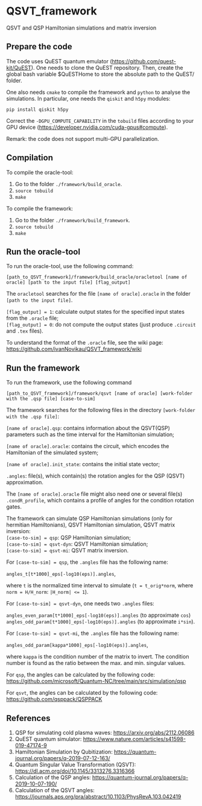 # QSVT_framework
QSVT and QSP Hamiltonian simulations and matrix inversion

## Prepare the code
The code uses QuEST quantum emulator (https://github.com/quest-kit/QuEST).
One needs to clone the QuEST repository.
Then, create the global bash variable $QuESTHome to store the absolute path to the QuEST/ folder.

One also needs `cmake` to compile the framework and `python` to analyse the simulations.
In particular, one needs the `qiskit` and `h5py` modules:

`pip install qiskit h5py`

Correct the `-DGPU_COMPUTE_CAPABILITY` in the `tobuild` files according to your GPU device
(https://developer.nvidia.com/cuda-gpus#compute).

Remark: the code does not support multi-GPU parallelization.

## Compilation
To compile the oracle-tool:
1. Go to the folder `./framework/build_oracle`.
2. `source tobuild`
3. `make`

To compile the framework:
1. Go to the folder `./framework/build_framework`.
2. `source tobuild`
3. `make`

## Run the oracle-tool
To run the oracle-tool, use the following command:

`[path_to_QSVT_framework]/framework/build_oracle/oracletool [name of oracle] [path to the input file] [flag_output]`

The `oracletool` searches for the file `[name of oracle].oracle` in the folder `[path to the input file]`.

`[flag_output] = 1`: calculate output states for the specified input states from the `.oracle` file;<br> 
`[flag_output] = 0`: do not compute the output states (just produce `.circuit` and `.tex` files).

To understand the format of the `.oracle` file, see the wiki page:<br> 
https://github.com/ivanNovikau/QSVT_framework/wiki

## Run the framework
To run the framework, use the following command

`[path_to_QSVT_framework]/framework/qsvt [name of oracle] [work-folder with the .qsp file] [case-to-sim]`

The framework searches for the following files in the directory `[work-folder with the .qsp file]`:

`[name of oracle].qsp`: contains information about the QSVT(QSP) parameters such as the time interval for the Hamiltonian simulation;

`[name of oracle].oracle`: contains the circuit, which encodes the Hamiltonian of the simulated system;

`[name of oracle].init_state`: contains the initial state vector;

`.angles`: file(s), which contain(s) the rotation angles for the QSP (QSVT) approximation.

The `[name of oracle].oracle` file might also need one or several file(s) `.condR_profile`, which contains a profile of angles for the condition rotation gates.

The framework can simulate QSP Hamiltonian simulations (only for hermitian Hamiltonians), QSVT Hamiltonian simulation, QSVT matrix inversion:<br>
`[case-to-sim] = qsp`: QSP Hamiltonian simulation;<br>
`[case-to-sim] = qsvt-dyn`: QSVT Hamiltonian simulation;<br>
`[case-to-sim] = qsvt-mi`: QSVT matrix inversion.

For `[case-to-sim] = qsp`, the `.angles` file has the following name:

`angles_t[t*1000]_eps[-log10(eps)].angles`,

where `t` is the normalized time interval to simulate (`t = t_orig*norm`, where `norm = H/H_norm`: `|H_norm| <= 1`).

For `[case-to-sim] = qsvt-dyn`, one needs two `.angles` files:

`angles_even_param[t*1000]_eps[-log10(eps)].angles` (to approximate `cos`)<br>
`angles_odd_param[t*1000]_eps[-log10(eps)].angles`  (to approximate `i*sin`).

For `[case-to-sim] = qsvt-mi`, the `.angles` file has the following name:

`angles_odd_param[kappa*1000]_eps[-log10(eps)].angles`,

where `kappa` is the condition number of the matrix to invert.
The condition number is found as the ratio between the max. and min. singular values.

For `qsp`, the angles can be calculated by the following code: https://github.com/microsoft/Quantum-NC/tree/main/src/simulation/qsp

For `qsvt`, the angles can be calculated by the following code: https://github.com/qsppack/QSPPACK

## References
1. QSP for simulating cold plasma waves: https://arxiv.org/abs/2112.06086<br>
2. QuEST quantum simulator: https://www.nature.com/articles/s41598-019-47174-9<br>
3. Hamiltonian Simulation by Qubitization: https://quantum-journal.org/papers/q-2019-07-12-163/<br>
4. Quantum Singular Value Transformation (QSVT): https://dl.acm.org/doi/10.1145/3313276.3316366<br>
5. Calculation of the QSP angles: https://quantum-journal.org/papers/q-2019-10-07-190/<br>
6. Calculation of the QSVT angles: https://journals.aps.org/pra/abstract/10.1103/PhysRevA.103.042419<br>























